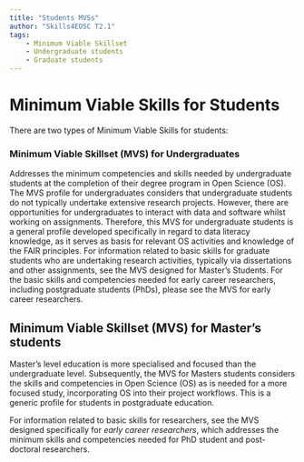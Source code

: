 ```yaml
---
title: "Students MVSs"
author: "Skills4EOSC T2.1"
tags: 
    - Minimum Viable Skillset
    - Undergraduate students
    - Graduate students
---
```


# Minimum Viable Skills for **Students**

There are two types of Minimum Viable Skills for students:


### Minimum Viable Skillset (MVS) for Undergraduates 

Addresses the minimum competencies and skills needed by undergraduate students at the completion of their degree program in Open Science (OS). The MVS profile for undergraduates considers that undergraduate students do not typically undertake extensive research projects. However, there are opportunities for undergraduates to interact with data and software whilst working on assignments. Therefore, this MVS for undergraduate students is a general profile developed specifically in regard to data literacy knowledge, as it serves as basis for relevant OS activities and knowledge of the FAIR principles. For information related to basic skills for graduate students who are undertaking research activities, typically via dissertations and other assignments, see the MVS designed for Master’s Students. For the basic skills and competencies needed for early career researchers, including postgraduate students (PhDs), please see the MVS for early career researchers.

## Minimum Viable Skillset (MVS) for Master’s students

Master’s level education is more specialised and focused than the undergraduate level. Subsequently, the MVS for Masters students considers the skills and competencies in Open Science (OS) as is needed for a more focused study, incorporating OS into their project workflows. This is a generic profile for students in postgraduate education.

For information related to basic skills for researchers, see the MVS designed specifically for *early career researchers*, which addresses the minimum skills and competencies needed for PhD student and post-doctoral researchers.
